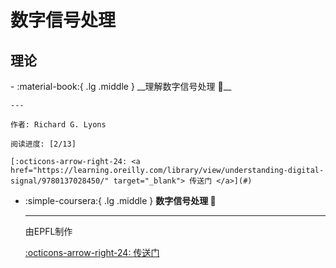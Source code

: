 # 数字信号处理

## 理论
<div class="grid cards" markdown>
-   :material-book:{ .lg .middle } __理解数字信号处理 🎯__

    ---

    作者: Richard G. Lyons

    阅读进度: [2/13]

    [:octicons-arrow-right-24: <a href="https://learning.oreilly.com/library/view/understanding-digital-signal/9780137028450/" target="_blank"> 传送门 </a>](#)

-  :simple-coursera:{ .lg .middle } __数字信号处理 🎯__

    ---

    由EPFL制作

    [:octicons-arrow-right-24: <a href="https://www.coursera.org/specializations/digital-signal-processing#courses" target="_blank"> 传送门 </a>](#)

</div>